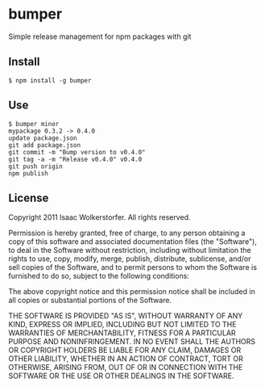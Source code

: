 # bumper

Simple release management for npm packages with git

## Install

    $ npm install -g bumper

## Use

    $ bumper minor
    mypackage 0.3.2 -> 0.4.0
    update package.json
    git add package.json
    git commit -m "Bump version to v0.4.0"
    git tag -a -m "Release v0.4.0" v0.4.0
    git push origin
    npm publish

## License

Copyright 2011 Isaac Wolkerstorfer.
All rights reserved.

Permission is hereby granted, free of charge, to any person
obtaining a copy of this software and associated documentation
files (the "Software"), to deal in the Software without
restriction, including without limitation the rights to use,
copy, modify, merge, publish, distribute, sublicense, and/or sell
copies of the Software, and to permit persons to whom the
Software is furnished to do so, subject to the following
conditions:

The above copyright notice and this permission notice shall be
included in all copies or substantial portions of the Software.

THE SOFTWARE IS PROVIDED "AS IS", WITHOUT WARRANTY OF ANY KIND,
EXPRESS OR IMPLIED, INCLUDING BUT NOT LIMITED TO THE WARRANTIES
OF MERCHANTABILITY, FITNESS FOR A PARTICULAR PURPOSE AND
NONINFRINGEMENT. IN NO EVENT SHALL THE AUTHORS OR COPYRIGHT
HOLDERS BE LIABLE FOR ANY CLAIM, DAMAGES OR OTHER LIABILITY,
WHETHER IN AN ACTION OF CONTRACT, TORT OR OTHERWISE, ARISING
FROM, OUT OF OR IN CONNECTION WITH THE SOFTWARE OR THE USE OR
OTHER DEALINGS IN THE SOFTWARE.

